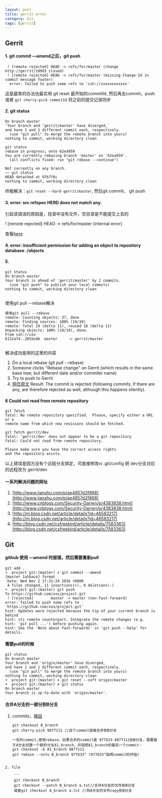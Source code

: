 ```yaml
---
layout: post
title: gerrit error
category: Git
tags: [gerrit]
---
```



## Gerrit

#### 1. git commit —amend之后，git push

```
 ! [remote rejected] HEAD -> refs/for/master (change http://gerrit/10993 closed)
 ! [remote rejected] HEAD -> refs/for/master (missing Change-Id in commit message footer)
  error: failed to push some refs to 'ssh://xxxxxxxxxxxx'
```
这是最笨的办法也最实用 git reset 最开始的commitId, 然后再去commit，push 或者 `git cherry-pick commitId` 将之前的提交记录同步 

#### 2. git status

```
On branch master
`Your branch and 'gerrit/master' have diverged,`
and have 1 and 1 different commit each, respectively.
  (use "git pull" to merge the remote branch into yours)
nothing to commit, working directory clean
```

```
git status
rebase in progress; onto 62ea959
You are currently rebasing branch 'master' on '62ea959'.
  (all conflicts fixed: run "git rebase --continue")

Not currently on any branch.
—— git status
HEAD detached at 97b7f6c
nothing to commit, working directory clean

```

终极解决：`git reset --hard gerrit/master`, 然后git commit， git push 

#### 3. error: src refspec HERD does not match any.

引起该错误的原因是，目录中没有文件，空目录是不能提交上去的

! [remote rejected] HEAD -> refs/for/master (internal error)

查看[here](http://stackoverflow.com/questions/24114676/git-error-failed-to-push-some-refs-to)


#### 4. error: insufficient permission for adding an object to repository database ./objects




#### 5. 

```
git status
On branch master
Your branch is ahead of 'gerrit/master' by 2 commits.
  (use "git push" to publish your local commits)
nothing to commit, working directory clean
   
```
使用git pull --rebase解决
   
```
使用git pull --rebase
remote: Counting objects: 37, done
remote: Finding sources: 100% (19/19)
remote: Total 19 (delta 11), reused 18 (delta 11)
Unpacking objects: 100% (19/19), done.
From ssh://xxx
6132a74..2655ed6  master     -> gerrit/master
   
```
解决成功是用的这里的内容

1. Do a local rebase (git pull --rebase)
2. Someone clicks "Rebase change" on Gerrit (which results in the same base tree, but different date and/or commiter name)
3. Try to push to Gerrit
4. [网页原文](https://bugs.chromium.org/p/gerrit/issues/detail?id=2936)
Result:
The commit is rejected (following commits, if there are any, are therefore rejected as well, although this happens silently).


#### 6  Could not read from remote repository
```
git fetch
fatal: No remote repository specified.  Please, specify either a URL or a
remote name from which new revisions should be fetched.

git fetch gerrit/dev
fatal: 'gerrit/dev' does not appear to be a git repository
fatal: Could not read from remote repository.

Please make sure you have the correct access rights
and the repository exists.
```
以上错误是因为没有个远程分支绑定，可直接修改vi .git/config 把 dev分支对应的远程改为 gerrit/dev


####  一系列解决问题的网址
1. [http://www.jianshu.com/p/ae4857d2f868](http://www.jianshu.com/p/ae4857d2f868)
2. [http://www.cnblogs.com/Security-Darren/p/4383838.html](http://www.cnblogs.com/Security-Darren/p/4383838.html)
3. [http://m.blog.csdn.net/article/details?id=46583217](http://m.blog.csdn.net/article/details?id=46583217)
4. [http://blog.csdn.net/csfreebird/article/details/7583363](http://blog.csdn.net/csfreebird/article/details/7583363)



## Git

#### github 使用 —amend 时报错，然后需要重新pull

```
git add .
➜  project git:(master) ✗ git commit --amend
[master 1a5bace] format
 Date: Wed Nov 2 17:31:24 2016 +0800
 4 files changed, 11 insertions(+), 8 deletions(-)
➜  project git:(master) git push
To https://github.com/xxx/project.git
 ! [rejected]        master -> master (non-fast-forward)
error: failed to push some refs to 'https://github.com/xxx/project.git'
hint: Updates were rejected because the tip of your current branch is behind
hint: its remote counterpart. Integrate the remote changes (e.g.
hint: 'git pull ...') before pushing again.
hint: See the 'Note about fast-forwards' in 'git push --help' for details.
```

#### 需要pull的时候

```
git status
On branch master
Your branch and 'origin/master' have diverged,
and have 1 and 1 different commit each, respectively.
  (use "git pull" to merge the remote branch into yours)
nothing to commit, working directory clean
➜  project git:(master) ✗ git reset --soft origin/master
➜  project git:(master) ✗ git status
On branch master
Your branch is up-to-date with 'origin/master'.
```

#### 合并A分支的一部分到B分支 
1. commits，[摘自](http://blog.csdn.net/ybdesire/article/details/42145597)

	```
	git checkout B_branch
	git cherry-pick 9877111 //这个commit就被合并到B分支
	
	一系列commit,使用rebase，如果合并的commit是 977633-9877111到B分支，需要基于A分支创建一个新的分支A1_branch，并指明A1_branch的最后一个commit：
	git checkout -b A1_branch 9877111
	git rebase --onto B_branch 977633^ (977633^指明commit的开始)
```

2. file  

	```
	git checkout B_branch
	git checkout --patch B_branch a.txt//合并A分支的文件到B分支
	或者git checkout A_branch a.txt //将A分支的文件copy到B分支
```


















